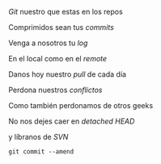 *Git* nuestro que estas en los repos

Comprimidos sean tus *commits*

Venga a nosotros tu *log*

En el local como en el *remote*

Danos hoy nuestro *pull* de cada día

Perdona nuestros *conflictos*

Como también perdonamos de otros geeks

No nos dejes caer en *detached HEAD*

y líbranos de *SVN*

`git commit --amend`
